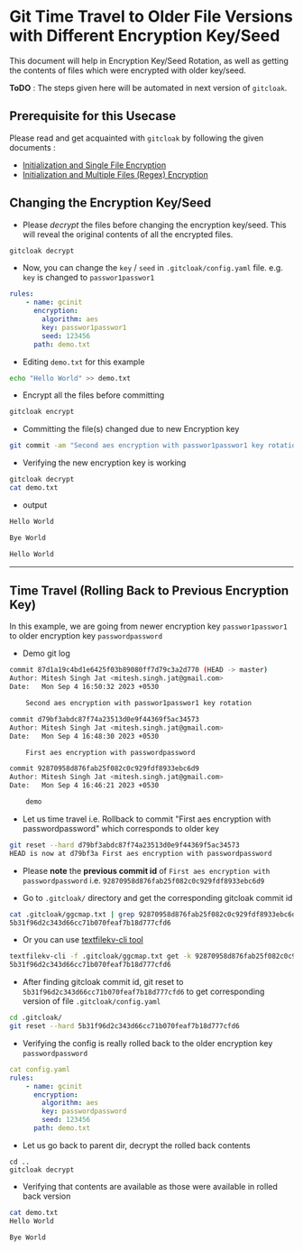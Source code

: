 # Git Time Travel to Older File Versions with Different Encryption Key/Seed

This document will help in Encryption Key/Seed Rotation, as well as getting the contents of files which were encrypted with older key/seed.

**ToDO** : The steps given here will be automated in next version of `gitcloak`.

## Prerequisite for this Usecase

Please read and get acquainted with `gitcloak` by following the given documents :
* [Initialization and Single File Encryption](examples/single_file.md)
* [Initialization and Multiple Files (Regex) Encryption](examples/multi_files.md)

## Changing the Encryption Key/Seed

* Please _decrypt_ the files before changing the encryption key/seed. This will reveal the original contents of all the encrypted files.

```bash
gitcloak decrypt
```

* Now, you can change the `key` / `seed` in `.gitcloak/config.yaml` file. e.g. `key` is changed to `passwor1passwor1` 
```yaml
rules:
    - name: gcinit
      encryption:
        algorithm: aes
        key: passwor1passwor1
        seed: 123456
      path: demo.txt
```

* Editing `demo.txt` for this example
```bash
echo "Hello World" >> demo.txt
```

* Encrypt all the files before committing
```bash
gitcloak encrypt
```

* Committing the file(s) changed due to new Encryption key
```bash
git commit -am "Second aes encryption with passwor1passwor1 key rotation"
```


* Verifying the new encryption key is working
```bash
gitcloak decrypt
cat demo.txt
```
  * output
  ```bash
  Hello World

  Bye World

  Hello World
  ```

----

## Time Travel (Rolling Back to Previous Encryption Key)

In this example, we are going from newer encryption key `passwor1passwor1` to older encryption key `passwordpassword` 

* Demo git log
```bash
commit 87d1a19c4bd1e6425f03b89080ff7d79c3a2d770 (HEAD -> master)
Author: Mitesh Singh Jat <mitesh.singh.jat@gmail.com>
Date:   Mon Sep 4 16:50:32 2023 +0530

    Second aes encryption with passwor1passwor1 key rotation

commit d79bf3abdc87f74a23513d0e9f44369f5ac34573
Author: Mitesh Singh Jat <mitesh.singh.jat@gmail.com>
Date:   Mon Sep 4 16:48:30 2023 +0530

    First aes encryption with passwordpassword

commit 92870958d876fab25f082c0c929fdf8933ebc6d9
Author: Mitesh Singh Jat <mitesh.singh.jat@gmail.com>
Date:   Mon Sep 4 16:46:21 2023 +0530

    demo
```

* Let us time travel i.e. Rollback to commit "First aes encryption with passwordpassword" which corresponds to older key
```bash
git reset --hard d79bf3abdc87f74a23513d0e9f44369f5ac34573
HEAD is now at d79bf3a First aes encryption with passwordpassword
```

* Please **note** the **previous commit id** of `First aes encryption with passwordpassword` i.e. `92870958d876fab25f082c0c929fdf8933ebc6d9`

* Go to `.gitcloak/` directory and get the corresponding gitcloak commit id
```bash
cat .gitcloak/ggcmap.txt | grep 92870958d876fab25f082c0c929fdf8933ebc6d9 | cut -d= -f2-
5b31f96d2c343d66cc71b070feaf7b18d777cfd6
```
* Or you can use [textfilekv-cli tool]()
```bash
textfilekv-cli -f .gitcloak/ggcmap.txt get -k 92870958d876fab25f082c0c929fdf8933ebc6d9
5b31f96d2c343d66cc71b070feaf7b18d777cfd6
```

* After finding gitcloak commit id, git reset to `5b31f96d2c343d66cc71b070feaf7b18d777cfd6` to get corresponding version of file `.gitcloak/config.yaml`
```bash
cd .gitcloak/
git reset --hard 5b31f96d2c343d66cc71b070feaf7b18d777cfd6
```

* Verifying the config is really rolled back to the older encryption key `passwordpassword`
```yaml
cat config.yaml 
rules:
    - name: gcinit
      encryption:
        algorithm: aes
        key: passwordpassword
        seed: 123456
      path: demo.txt
```

* Let us go back to parent dir, decrypt the rolled back contents
```
cd ..
gitcloak decrypt
```

* Verifying that contents are available as those were available in rolled back version
```bash
cat demo.txt 
Hello World

Bye World

```
